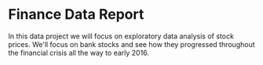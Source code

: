 # Finance Data Report
In this data project we will focus on exploratory data analysis of stock prices. We'll focus on bank stocks and see how they progressed throughout the financial crisis all the way to early 2016.
